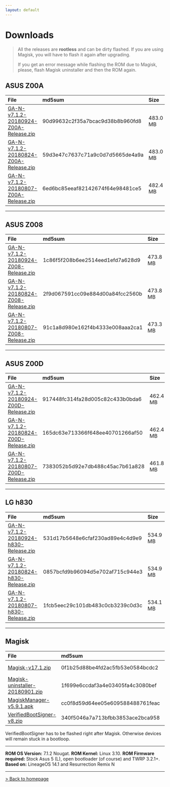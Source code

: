 ```yaml
---
layout: default
---
```


# Downloads

> All the releases are **rootless** and can be dirty flashed. If you are using Magisk, you will have to flash it again after upgrading.
>
>  If you get an error message while flashing the ROM due to Magisk, please, flash Magisk uninstaller and then the ROM again.



## ASUS Z00A

| File                                            | md5sum          | Size          |
|:------------------------------------------------|:------------------|:------------------|
| [GA-N-v7.1.2-20180924-Z00A-Release.zip](https://sourceforge.net/projects/groovyandroid/files/Z00A/GA-N-v7.1.2-20180924-Z00A-Release.zip/download)           | 90d99632c2f35a7bcac9d38b8b960fd8 | 483.0 MB |
| [GA-N-v7.1.2-20180824-Z00A-Release.zip](https://sourceforge.net/projects/groovyandroid/files/Z00A/GA-N-v7.1.2-20180824-Z00A-Release.zip/download)           | 59d3e47c7637c71a9c0d7d5665de4a9a | 483.0 MB |
| [GA-N-v7.1.2-20180807-Z00A-Release.zip](https://sourceforge.net/projects/groovyandroid/files/Z00A/GA-N-v7.1.2-20180807-Z00A-Release.zip/download)           | 6ed6bc85eeaf82142674f64e98481ce5 | 482.4 MB |

* * *

## ASUS Z008

| File                                            | md5sum          | Size          |
|:------------------------------------------------|:------------------|:------------------|
| [GA-N-v7.1.2-20180924-Z008-Release.zip](https://sourceforge.net/projects/groovyandroid/files/Z008/GA-N-v7.1.2-20180924-Z008-Release.zip/download)           | 1c86f5f208b6ee2514eed1efd7a628d9 | 473.8 MB |
| [GA-N-v7.1.2-20180824-Z008-Release.zip](https://sourceforge.net/projects/groovyandroid/files/Z008/GA-N-v7.1.2-20180824-Z008-Release.zip/download)           | 2f9d067591cc09e884d00a84fcc2560b | 473.8 MB |
| [GA-N-v7.1.2-20180807-Z008-Release.zip](https://sourceforge.net/projects/groovyandroid/files/Z008/GA-N-v7.1.2-20180807-Z008-Release.zip/download)           | 91c1a8d980e162f4b4333e008aaa2ca1 | 473.3 MB |

* * *

## ASUS Z00D

| File                                            | md5sum          | Size          |
|:------------------------------------------------|:------------------|:------------------|
| [GA-N-v7.1.2-20180924-Z00D-Release.zip](https://sourceforge.net/projects/groovyandroid/files/Z00D/GA-N-v7.1.2-20180924-Z00D-Release.zip/download)           | 917448fc314fa28d005c82c433b0bda6 | 462.4 MB |
| [GA-N-v7.1.2-20180824-Z00D-Release.zip](https://sourceforge.net/projects/groovyandroid/files/Z00D/GA-N-v7.1.2-20180824-Z00D-Release.zip/download)           | 165dc63e713366f648ee40701266af50 | 462.4 MB |
| [GA-N-v7.1.2-20180807-Z00D-Release.zip](https://sourceforge.net/projects/groovyandroid/files/Z00D/GA-N-v7.1.2-20180807-Z00D-Release.zip/download)           | 7383052b5d92e7db488c45ac7b61a828 | 461.8 MB |

* * *

## LG h830

| File                                            | md5sum          | Size          |
|:------------------------------------------------|:------------------|:------------------|
| [GA-N-v7.1.2-20180924-h830-Release.zip](https://sourceforge.net/projects/groovyandroid/files/h830/GA-N-v7.1.2-20180924-h830-Release.zip/download)           | 531d17b5648e6cfaf230ad89e4c4d9e9 | 534.9 MB |
| [GA-N-v7.1.2-20180824-h830-Release.zip](https://sourceforge.net/projects/groovyandroid/files/h830/GA-N-v7.1.2-20180824-h830-Release.zip/download)           | 0857bcfd9b96094d5e702af715c944e3 | 534.9 MB |
| [GA-N-v7.1.2-20180807-h830-Release.zip](https://sourceforge.net/projects/groovyandroid/files/h830/GA-N-v7.1.2-20180807-h830-Release.zip/download)           | 1fcb5eec29c101db483c0cb3239c0d3c | 534.1 MB |

* * *

## Magisk

| File                                            | md5sum          | Size          |
|:------------------------------------------------|:------------------|:------------------|
| [Magisk-v17.1.zip](https://sourceforge.net/projects/magisk/files/Magisk-v17.1.zip/download)           | 0f1b25d88be4fd2ac5fb53e0584bcdc2 | 4.3 MB |
| [Magisk-uninstaller-20180901.zip](https://sourceforge.net/projects/magisk/files/Magisk-uninstaller-20180901.zip/download)           | 1f699e6ccdaf3a4e03405fa4c3080bef | 2.4 MB |
| [MagiskManager-v5.9.1.apk](https://sourceforge.net/projects/magisk/files/MagiskManager-v5.9.1.apk/download)           | cc0f8d59d64ee05e609588488761feac | 2.0 MB |
| [VerifiedBootSigner-v8.zip](https://sourceforge.net/projects/magisk/files/VerifiedBootSigner-v8.zip/download)           | 340f5046a7a713bfbb3853ace2bca958 | 38.7 kB |

VerifiedBootSigner has to be flashed right after Magisk. Otherwise devices will remain stuck in a bootloop.

* * *

**ROM OS Version:** 7.1.2 Nougat. **ROM Kernel:** Linux 3.10. **ROM Firmware required:** Stock Asus 5 (L), open bootloader (of course) and TWRP 3.2.1+. **Based on:** LineageOS 14.1 and Resurrection Remix N

* * *

[> Back to homepage](./)
